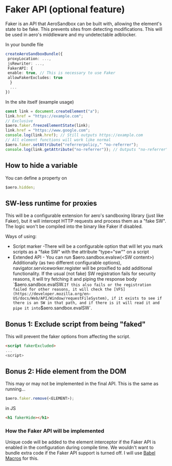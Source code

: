 # Faker API (optional feature)

Faker is an API that AeroSandbox can be built with, allowing the element's state to be fake. This prevents sites from detecting modifications. This will be used in aero's middleware and my undetectable adblocker.

In your bundle file

```ts
createAeroSandboxBundle({
 proxyLocation: ...,
 jsRewriter: ...,
 FakerAPI: {
 enable: true, // This is necessary to use Faker
 allowFakerExcludes: true
  }
  ...
})
```

In the site itself (example usage)

```ts
const link = document.createElement("a");
link.href = "https://example.com";
// Exclusive
$aero.faker.freezeElementState(link);
link.href = "https://www.google.com";
console.log(link.href); // Still outputs https://example.com
// All element functions will work like normal
$aero.faker.setAttribute("referrerpolicy," "no-referrer");
console.log(link.getAttribute("no-referrer")); // Outputs "no-referrer" although the element doesn't contain it
```

## How to hide a variable

You can define a property on

```js
$aero.hidden;
```

## SW-less runtime for proxies

This will be a configurable extension for aero's sandboxing library (just like Faker), but it will intercept HTTP requests and process them as a "fake SW". The logic won't be compiled into the binary like Faker if disabled.

Ways of using:

- Script marker -There will be a configurable option that will let you mark scripts as a "fake SW" with the attribute "type="sw"" on a script
- Extended API - You can run $aero.sandbox.evalsw(<SW content>)
 Additionally (as two different configurable options), navigator.serviceworker.register will be proxified to add additional functionality. If the usual (not fake) SW registration fails for security reasons, it will try fetching it and piping the response body `$aero.sandbox.evalSW.`If this also fails or the registration failed for other reasons, it will check the [VFS](https://developer.mozilla.org/en-US/docs/Web/API/Window/requestFileSystem), if it exists to see if there is an SW in that path, and if there is it will read it and pipe it into`$aero.sandbox.evalSW`.

## Bonus 1: Exclude script from being "faked"

This will prevent the faker options from affecting the script.

```html
<script fakerExcluded>
...
<script>
```

## Bonus 2: Hide element from the DOM

This may or may not be implemented in the final API. This is the same as running...

```ts
$aero.faker.remove(<ELEMENT>);
```

in JS

```html
<h1 fakerHide></h1>
```

### How the Faker API will be implemented

Unique code will be added to the element interceptor if the Faker API is enabled in the configuration during compile time. We wouldn't want to bundle extra code if the Faker API support is turned off. I will use [Babel Macros](https://babeljs.io/blog/2017/09/11/zero-config-with-babel-macros) for this.
